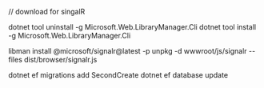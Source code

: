 // download for singalR

dotnet tool uninstall -g Microsoft.Web.LibraryManager.Cli
dotnet tool install -g Microsoft.Web.LibraryManager.Cli

libman install @microsoft/signalr@latest -p unpkg -d wwwroot/js/signalr --files dist/browser/signalr.js

dotnet ef migrations add SecondCreate
dotnet ef database update
